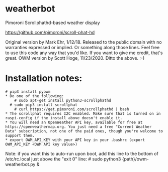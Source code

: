 # weatherbot
Pimoroni Scrollphathd-based weather display

https://github.com/pimoroni/scroll-phat-hd

Original version by Mark Ehr, 1/12/18. Released to the public domain with no warranties expressed or implied. Or something along those lines. Feel free to use
this code any way that you'd like. If you want to give me credit, that's great. 
OWM version by Scott Hoge, 11/23/2020. Ditto the above. :-)

# Installation notes:
    # pip3 install pyowm
    * Do one of the following:
    	# sudo apt-get install python3-scrollphathd 
      # sudo pip3 install scrollphat
    	# curl https://get.pimoroni.com/scrollphathd | bash
    * The scrollphat requires I2C enabled. Make sure that is turned on in raspi-config if the install above doesn't enable it.
    * You will need an OpenWeather API key, available for free at https://openweathermap.org. You just need a free "Current Weather Data" subscription, not one of the paid ones, though you're welcome to support them.
    * export OWM_API_KEY with your API key in your .bashrc (export OWM_API_KEY <OWM API key value>)

Note: if you want this to auto-run upon boot, add this line to the bottom of /etc/rc.local just above the "exit 0" line:
	# sudo python3 {path}/owm-weatherbot.py &
